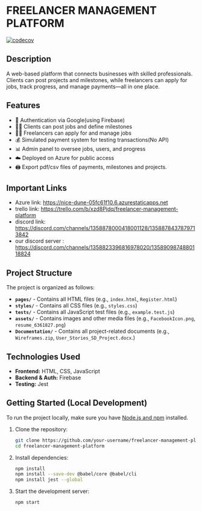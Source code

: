 # FREELANCER MANAGEMENT PLATFORM

[![codecov](https://codecov.io/gh/FREELYNK2/FreeLancer-Management/graph/badge.svg?token=AH4D3RWMYF)](https://codecov.io/gh/FREELYNK2/FreeLancer-Management)

## Description
A web-based platform that connects businesses with skilled professionals. Clients can post projects and milestones, while freelancers can apply for jobs, track progress, and manage payments—all in one place.

## Features
- 🔐 Authentication via Google(using Firebase)
- 🧑‍💼 Clients can post jobs and define milestones
- 👨‍💻 Freelancers can apply for and manage jobs
- 💰 Simulated payment system for testing transactions(No API)
- 📊 Admin panel to oversee jobs, users, and progress
- ☁️ Deployed on Azure for public access
- 🖨️ Export pdf/csv files of payments, milestones and projects.

## Important Links
- Azure link: https://nice-dune-05fc61f10.6.azurestaticapps.net
- trello link: https://trello.com/b/xzd8Pjdq/freelancer-management-platform
- discord link: https://discord.com/channels/1358878000418001128/1358878437879713842
- our discord server : https://discord.com/channels/1358823396816978020/1358909874880118824

## Project Structure
The project is organized as follows:

- **`pages/`** - Contains all HTML files (e.g., `index.html`, `Register.html`)
- **`styles/`** - Contains all CSS files (e.g., `styles.css`)
- **`tests/`** - Contains all JavaScript test files (e.g., `example.test.js`)
- **`assets/`** - Contains images and other media files (e.g., `FacebookIcon.png`, `resume_6361827.png`)
- **`Documentation/`** - Contains all project-related documents (e.g., `Wireframes.zip`, `User_Stories_SD_Project.docx`.)

## Technologies Used

- **Frontend:** HTML, CSS, JavaScript
- **Backend & Auth:** Firebase
- **Testing:** Jest

## Getting Started (Local Development)

To run the project locally, make sure you have [Node.js and npm](https://nodejs.org/) installed.

1. Clone the repository:
   ```bash
   git clone https://github.com/your-username/freelancer-management-platform.git
   cd freelancer-management-platform
2. Install dependencies:
    ```bash
    npm install
    npm install --save-dev @babel/core @babel/cli
    npm install jest --global

3. Start the development server:
    ```bash
    npm start
